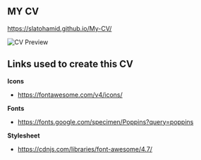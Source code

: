 ## MY CV

https://slatohamid.github.io/My-CV/

![CV Preview](/home/slatoha/Desktop/Becode/My-CV/imagecv/Preview.png)

## Links used to create this CV

**Icons**

- https://fontawesome.com/v4/icons/

**Fonts**

- https://fonts.google.com/specimen/Poppins?query=poppins

**Stylesheet**

- https://cdnjs.com/libraries/font-awesome/4.7/
